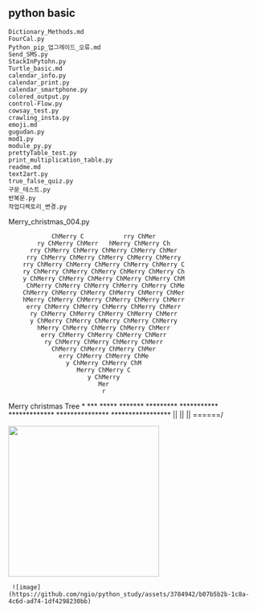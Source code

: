 ## python  basic


    Dictionary_Methods.md
    FourCal.py
    Python_pip_업그레이드_오류.md
    Send_SMS.py
    StackInPytohn.py
    Turtle_basic.md
    calendar_info.py
    calendar_print.py
    calendar_smartphone.py
    colored_output.py
    control-Flow.py
    cowsay_test.py
    crawling_insta.py
    emoji.md
    gugudan.py
    mod1.py
    module_py.py
    prettyTable_test.py
    print_multiplication_table.py
    readme.md
    text2art.py
    true_false_quiz.py
    구문_테스트.py
    반복문.py
    작업디렉토리_변경.py


Merry_christmas_004.py

                ChMerry C           rry ChMer
            ry ChMerry ChMerr   hMerry ChMerry Ch
          rry ChMerry ChMerry ChMerry ChMerry ChMer
         rry ChMerry ChMerry ChMerry ChMerry ChMerry
        rry ChMerry ChMerry ChMerry ChMerry ChMerry C
        ry ChMerry ChMerry ChMerry ChMerry ChMerry Ch
        y ChMerry ChMerry ChMerry ChMerry ChMerry ChM
         ChMerry ChMerry ChMerry ChMerry ChMerry ChMe
        ChMerry ChMerry ChMerry ChMerry ChMerry ChMer
        hMerry ChMerry ChMerry ChMerry ChMerry ChMerr
         erry ChMerry ChMerry ChMerry ChMerry ChMerr
          ry ChMerry ChMerry ChMerry ChMerry ChMerr
          y ChMerry ChMerry ChMerry ChMerry ChMerry
            hMerry ChMerry ChMerry ChMerry ChMerr
             erry ChMerry ChMerry ChMerry ChMerr
              ry ChMerry ChMerry ChMerry ChMerr
                ChMerry ChMerry ChMerry ChMer
                  erry ChMerry ChMerry ChMe
                    y ChMerry ChMerry ChM
                       Merry ChMerry C
                          y ChMerry
                             Mer
                              r

 Merry christmas Tree
               *
              ***
             *****
            *******
           *********
          ***********
         *************
        ***************
       *****************
               ||
               ||
               ||
            \======/





 <img src="https://github.com/ngio/python_study/assets/3784942/b07b5b2b-1c8a-4c6d-ad74-1df4298230bb" width="300" height="300">
 
     ![image](https://github.com/ngio/python_study/assets/3784942/b07b5b2b-1c8a-4c6d-ad74-1df4298230bb)





